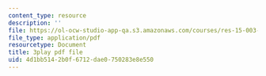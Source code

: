 ```yaml
---
content_type: resource
description: ''
file: https://ol-ocw-studio-app-qa.s3.amazonaws.com/courses/res-15-003-shaping-the-future-of-work-15-662x-spring-2016/4d1bb5142b0f6712dae0750283e8e550_UmLCGjbeeJ8.pdf
file_type: application/pdf
resourcetype: Document
title: 3play pdf file
uid: 4d1bb514-2b0f-6712-dae0-750283e8e550
---
```


